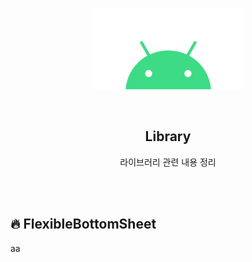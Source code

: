 <div align="center">
  <p>
    <img src="../README.assets/android.png">
  </p>
  <br>
  <h2>Library</h2>
  <p>라이브러리 관련 내용 정리</p>
  <br>
  <br>
</div>



## 🔥 FlexibleBottomSheet

aa
